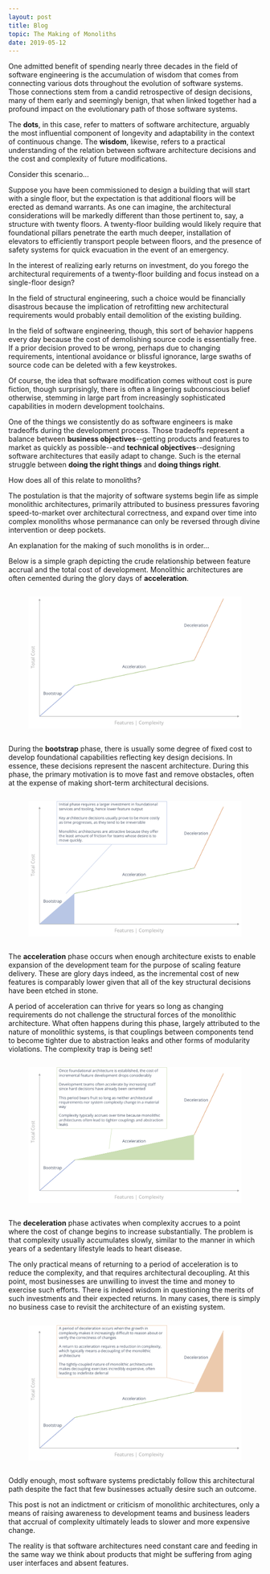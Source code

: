 ```yaml
---
layout: post
title: Blog
topic: The Making of Monoliths
date: 2019-05-12
---
```

<div class="content" markdown="1">

One admitted benefit of spending nearly three decades in the field of software engineering is the accumulation of wisdom that comes from connecting various dots throughout the evolution of software systems. Those connections stem from a candid retrospective of design decisions, many of them early and seemingly benign, that when linked together had a profound impact on the evolutionary path of those software systems.

The **dots**, in this case, refer to matters of software architecture, arguably the most influential component of longevity and adaptability in the context of continuous change. The **wisdom**, likewise, refers to a practical understanding of the relation between software architecture decisions and the cost and complexity of future modifications.

Consider this scenario...

Suppose you have been commissioned to design a building that will start with a single floor, but the expectation is that additional floors will be erected as demand warrants. As one can imagine, the architectural considerations will be markedly different than those pertinent to, say, a structure with twenty floors. A twenty-floor building would likely require that foundational pillars penetrate the earth much deeper, installation of elevators to efficiently transport people between floors, and the presence of safety systems for quick evacuation in the event of an emergency.

In the interest of realizing early returns on investment, do you forego the architectural requirements of a twenty-floor building and focus instead on a single-floor design?

In the field of structural engineering, such a choice would be financially disastrous because the implication of retrofitting new architectural requirements would probably entail demolition of the existing building.

In the field of software engineering, though, this sort of behavior happens every day because the cost of demolishing source code is essentially free. If a prior decision proved to be wrong, perhaps due to changing requirements, intentional avoidance or blissful ignorance, large swaths of source code can be deleted with a few keystrokes.

Of course, the idea that software modification comes without cost is pure fiction, though surprisingly, there is often a lingering subconscious belief otherwise, stemming in large part from increasingly sophisticated capabilities in modern development toolchains.

One of the things we consistently do as software engineers is make tradeoffs during the development process. Those tradeoffs represent a balance between **business objectives**--getting products and features to market as quickly as possible--and **technical objectives**--designing software architectures that easily adapt to change. Such is the eternal struggle between **doing the right things** and **doing things right**.

How does all of this relate to monoliths?

The postulation is that the majority of software systems begin life as simple monolithic architectures, primarily attributed to business pressures favoring speed-to-market over architectural correctness, and expand over time into complex monoliths whose permanance can only be reversed through divine intervention or deep pockets.

An explanation for the making of such monoliths is in order...

Below is a simple graph depicting the crude relationship between feature accrual and the total cost of development. Monolithic architectures are often cemented during the glory days of **acceleration**.

<div class="columns is-mobile is-centered">
    <div class="column is-two-thirds">
        <figure class="image">
            <img src="/images/monolith-path.png"/>
        </figure>
    </div>
</div>

During the **bootstrap** phase, there is usually some degree of fixed cost to develop foundational capabilities reflecting key design decisions. In essence, these decisions represent the nascent architecture. During this phase, the primary motivation is to move fast and remove obstacles, often at the expense of making short-term architectural decisions.

<div class="columns is-mobile is-centered">
    <div class="column is-two-thirds">
        <figure class="image">
            <img src="/images/monolith-bootstrap.png"/>
        </figure>
    </div>
</div>

The **acceleration** phase occurs when enough architecture exists to enable expansion of the development team for the purpose of scaling feature delivery. These are glory days indeed, as the incremental cost of new features is comparably lower given that all of the key structural decisions have been etched in stone.

A period of acceleration can thrive for years so long as changing requirements do not challenge the structural forces of the monolithic architecture. What often happens during this phase, largely attributed to the nature of monolithic systems, is that couplings between components tend to become tighter due to abstraction leaks and other forms of modularity violations. The complexity trap is being set!

<div class="columns is-mobile is-centered">
    <div class="column is-two-thirds">
        <figure class="image">
            <img src="/images/monolith-acceleration.png"/>
        </figure>
    </div>
</div>

The **deceleration** phase activates when complexity accrues to a point where the cost of change begins to increase substantially. The problem is that complexity usually accumulates slowly, similar to the manner in which years of a sedentary lifestyle leads to heart disease.

The only practical means of returning to a period of acceleration is to reduce the complexity, and that requires architectural decoupling. At this point, most businesses are unwilling to invest the time and money to exercise such efforts. There is indeed wisdom in questioning the merits of such investments and their expected returns. In many cases, there is simply no business case to revisit the architecture of an existing system.

<div class="columns is-mobile is-centered">
    <div class="column is-two-thirds">
        <figure class="image">
            <img src="/images/monolith-deceleration.png"/>
        </figure>
    </div>
</div>

Oddly enough, most software systems predictably follow this architectural path despite the fact that few businesses actually desire such an outcome.

This post is not an indictment or criticism of monolithic architectures, only a means of raising awareness to development teams and business leaders that accrual of complexity ultimately leads to slower and more expensive change.

The reality is that software architectures need constant care and feeding in the same way we think about products that might be suffering from aging user interfaces and absent features.

</div>
